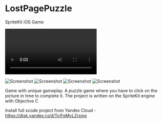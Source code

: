 # LostPagePuzzle
SpriteKit iOS Game

![Video](Puzzle_XS_5-iphone11.mp4)

![Screenshot](1.jpg)
![Screenshot](2.jpg)
![Screenshot](3.jpg)
![Screenshot](4.jpg)

Game with unique gameplay. A puzzle game where you have to click on the picture in time to complete it. The project is written on the SpriteKit engine with Objective C

Install full xcode project from Yandex Cloud - https://disk.yandex.ru/d/TciFqMvLZrsixg
